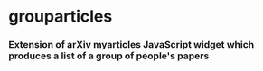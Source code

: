# grouparticles
### Extension of arXiv myarticles JavaScript widget which produces a list of a group of people's papers
